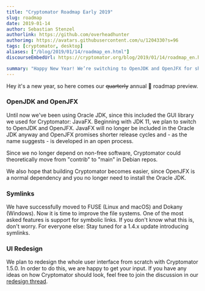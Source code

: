 ```yaml
---
title: "Cryptomator Roadmap Early 2019"
slug: roadmap
date: 2019-01-14
author: Sebastian Stenzel
authorlink: https://github.com/overheadhunter
authorimg: https://avatars.githubusercontent.com/u/1204330?s=96
tags: [cryptomator, desktop]
aliases: ["/blog/2019/01/14/roadmap_en.html"]
discourseEmbedUrl: https://cryptomator.org/blog/2019/01/14/roadmap_en.html

summary: "Happy New Year! We’re switching to OpenJDK and OpenJFX for shorter release cycles and easier builds. This may also enable Cryptomator to move to \"main\" in Debian repos. Upcoming updates will add symlink support, and a complete UI redesign is planned for version 1.5.0."
---
```

Hey it's a new year, so here comes our ~~quarterly~~ annual :see_no_evil: roadmap preview.

### OpenJDK and OpenJFX
Until now we've been using Oracle JDK, since this included the GUI library we used for Cryptomator: JavaFX. Beginning with JDK 11, we plan to switch to OpenJDK and OpenJFX. JavaFX will no longer be included in the Oracle JDK anyway and OpenJFX promises shorter release cycles and - as the name suggests - is developed in an open process.

Since we no longer depend on non-free software, Cryptomator could theoretically move from "contrib" to "main" in Debian repos. 

We also hope that building Cryptomator becomes easier, since OpenJFX is a normal dependency and you no longer need to install the Oracle JDK.

### Symlinks
We have successfully moved to FUSE (Linux and macOS) and Dokany (Windows). Now it is time to improve the file systems. One of the most asked features is support for symbolic links. If you don't know what this is, don't worry. For everyone else: Stay tuned for a 1.4.x update introducing symlinks.

### UI Redesign
We plan to redesign the whole user interface from scratch with Cryptomator 1.5.0. In order to do this, we are happy to get your input. If you have any ideas on how Cryptomator should look, feel free to join the discussion in our [redesign thread](https://community.cryptomator.org/t/ui-redesign-thread/2850).
